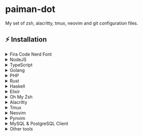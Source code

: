 # paiman-dot

My set of zsh, alacritty, tmux, neovim and git configuration files.

## ⚡️ Installation

<details>
  <summary>Fira Code Nerd Font</summary>

```zsh
cd ~/Library/Fonts && { wget https://github.com/ryanoasis/nerd-fonts/raw/master/patched-fonts/FiraCode/Regular/complete/Fira%20Code%20Regular%20Nerd%20Font%20Complete%20Mono%20Windows%20Compatible.ttf ; cd -; }
```

</details>

<details>
  <summary>NodeJS</summary>

```zsh
curl -o- https://raw.githubusercontent.com/nvm-sh/nvm/v0.38.0/install.sh | bash
```

```zsh
export NVM_DIR="$([ -z "${XDG_CONFIG_HOME-}" ] && printf %s "${HOME}/.nvm" || printf %s "${XDG_CONFIG_HOME}/nvm")"
[ -s "$NVM_DIR/nvm.sh" ] && \. "$NVM_DIR/nvm.sh"
```

```zsh
nvm install node
```

```zsh
nvm install v14.17.4
```

```zsh
nvm install-latest-npm
```

```zsh
npm install --global yarn
```

</details>

<details>
  <summary>TypeScript</summary>

```zsh
npm install -g typescript
```

</details>

<details>
  <summary>Golang</summary>

```zsh
sudo port install go
```

</details>

<details>
  <summary>PHP</summary>

```zsh
sudo port install php80

sudo port install php80-openssl

sudo port install php80-intl

sudo port install php80-mbstring

php80 --version
```

```zsh
curl -sS https://getcomposer.org/installer | php

sudo mv composer.phar /usr/local/bin/composer

composer --version
```

</details>

<details>
  <summary>Rust</summary>

```zsh
curl --proto '=https' --tlsv1.2 -sSf https://sh.rustup.rs | sh
```

</details>

<details>
  <summary>Haskell</summary>
```zsh
cd /Applications && { wget https://downloads.haskell.org/~ghc/9.0.1/ghc-9.0.1-x86_64-apple-darwin.tar.xz; cd -; } && tar xzvf /Applications/ghc-9.0.1-x86_64-apple-darwin.tar.xz

cd ghc-9.0.1

./configure

make install

````

```zsh
sudo port install stack
````

```zsh
stack install ghc-mod hlint hdevtools hfmt
```

```zsh
brew install haskell-language-server

```

</details>

<details>
  <summary>Elixir</summary>

```zsh
brew install elixir
```

</details>

<details>
  <summary>Oh My Zsh</summary>

```zsh
sh -c "$(curl -fsSL https://raw.github.com/ohmyzsh/ohmyzsh/master/tools/install.sh)"
```

```zsh
git clone https://github.com/zsh-users/zsh-autosuggestions ${ZSH_CUSTOM:-~/.oh-my-zsh/custom}/plugins/zsh-autosuggestions
```

```zsh
git clone https://github.com/zsh-users/zsh-syntax-highlighting.git ${ZSH_CUSTOM:-~/.oh-my-zsh/custom}/plugins/zsh-syntax-highlighting
```

```zsh
git clone https://github.com/zsh-users/zsh-completions ${ZSH_CUSTOM:=~/.oh-my-zsh/custom}/plugins/zsh-completions
```

```zsh
cd ~/.oh-my-zsh/themes && { wget https://raw.githubusercontent.com/halfo/lambda-mod-zsh-theme/master/lambda-mod.zsh-theme ; cd -; }
```

</details>

<details>
  <summary>Alacritty</summary>

```zsh
sudo port install alacritty
```

</details>

<details>
  <summary>Tmux</summary>

```zsh
sudo port install tmux
```

</details>

<details>
  <summary>Neovim</summary>

```zsh
cd /Applications && { wget https://github.com/neovim/neovim/releases/download/v0.5.0/nvim-macos.tar.gz ; cd -; } && tar xzvf /Applications/nvim-macos.tar.gz && ln -s /Applications/nvim-osx64/bin/nvim /usr/local/bin/nvim

```

```zsh
sh -c 'curl -fLo "${XDG_DATA_HOME:-$HOME/.local/share}"/nvim/site/autoload/plug.vim --create-dirs \
       https://raw.githubusercontent.com/junegunn/vim-plug/master/plug.vim'
```

</details>

<details>
  <summary>Pynvim</summary>

```zsh
python3 -m pip install --user --upgrade pip

python3 -m pip install --user --upgrade pynvim
```

</details>

<details>
  <summary>MySQL & PostgreSQL Client</summary>

```zsh
brew install mysql-client
```

```zsh
brew install libpq

brew link --force libpq
```

</details>

<details>
  <summary>Other tools</summary>

```zsh
sudo port install exa
```

```zsh
sudo port install yank
```

```zsh
sudo port install fzf
```

```zsh
sudo port install fd
```

```zsh
sudo port install ripgrep
```

```zsh
sudo port install glow
```

```zsh
sudo port install wtfutil
```

```zsh
sudo port install lazydocker
```

```zsh
sudo port install httpie
```

```zsh
sudo port install calc
```

```zsh
sudo port install git-delta
```

```zsh
sudo port install lazygit
```

```zsh
sudo port install htop
```

```zsh
sudo port install gotop
```

```zsh
sudo port install asciidoc
```

```zsh
brew install lnav
```

</details>
